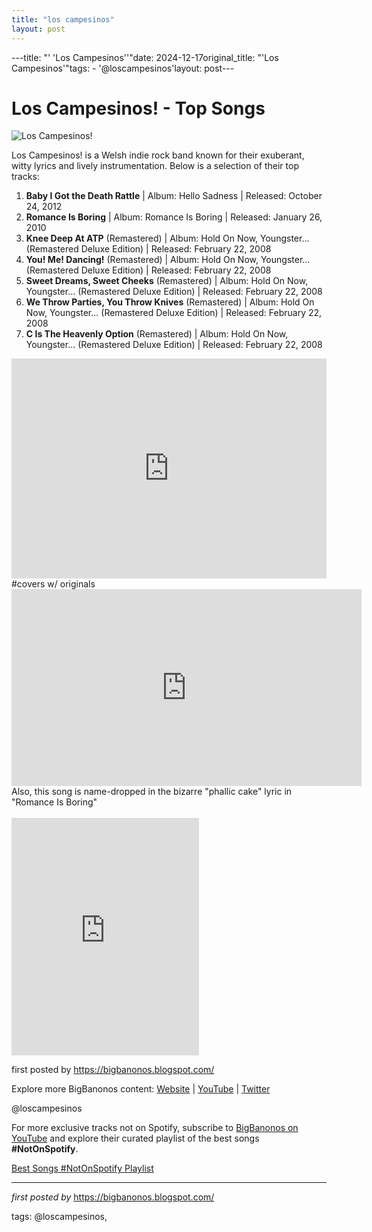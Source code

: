 ```yaml
---
title: "los campesinos"
layout: post
---
```

---title: "' 'Los Campesinos''"date: 2024-12-17original_title: "'Los Campesinos'"tags:  - '@loscampesinos'layout: post---<h1>Los Campesinos! - Top Songs</h1><img alt="Los Campesinos!" src="https://media.pitchfork.com/photos/5acee3c0630ffe0c4bbe1851/master/pass/Los-Campesinos.jpg" /> <p>Los Campesinos! is a Welsh indie rock band known for their exuberant, witty lyrics and lively instrumentation. Below is a selection of their top tracks:</p> <ol> <li><strong>Baby I Got the Death Rattle</strong> | Album: Hello Sadness | Released: October 24, 2012</li> <li><strong>Romance Is Boring</strong> | Album: Romance Is Boring | Released: January 26, 2010</li> <li><strong>Knee Deep At ATP</strong> (Remastered) | Album: Hold On Now, Youngster... (Remastered Deluxe Edition) | Released: February 22, 2008</li> <li><strong>You! Me! Dancing!</strong> (Remastered) | Album: Hold On Now, Youngster... (Remastered Deluxe Edition) | Released: February 22, 2008</li> <li><strong>Sweet Dreams, Sweet Cheeks</strong> (Remastered) | Album: Hold On Now, Youngster... (Remastered Deluxe Edition) | Released: February 22, 2008</li> <li><strong>We Throw Parties, You Throw Knives</strong> (Remastered) | Album: Hold On Now, Youngster... (Remastered Deluxe Edition) | Released: February 22, 2008</li> <li><strong>C Is The Heavenly Option</strong> (Remastered) | Album: Hold On Now, Youngster... (Remastered Deluxe Edition) | Released: February 22, 2008</li></ol> <div> <iframe allow="autoplay; clipboard-write; encrypted-media; fullscreen; picture-in-picture" allowfullscreen="" frameborder="0" height="352" loading="lazy" src="https://open.spotify.com/embed/playlist/5pgyY7BILjiYkU7jrYCSRe?utm_source=generator" width="100%"></iframe></div>#covers w/ originals <br /><iframe allowfullscreen="" frameborder="0" height="315" src="https://www.youtube.com/embed/NIg8JrnRTf4?list=PLtuNtuTatqI0T_GCRVtVWFUSn_PgEFzjS" width="560"></iframe><br />Also, this song is name-dropped in the bizarre "phallic cake" lyric in "Romance Is Boring"<div></div><div><br /></div><div><iframe allowtransparency="true" frameborder="0" height="380" src="https://embed.spotify.com/?uri=spotify%3Auser%3Ahumanteethmarks%3Aplaylist%3A7ouYdRg3ZdtVruk4mkhtLj" width="300"></iframe></div><p>first posted by <a href="https://bigbanonos.blogspot.com/">https://bigbanonos.blogspot.com/</a></p> <div> <p>Explore more BigBanonos content: <a href="https://bigbanonos.blogspot.com/">Website</a> | <a href="https://www.youtube.com/@BigBanonos">YouTube</a> | <a href="https://x.com/bigbanonos">Twitter</a></p></div> <!--Tags--><p>@loscampesinos</p><!--Subscribe and Playlist Links--><div>    <p>For more exclusive tracks not on Spotify, subscribe to <a href="https://www.youtube.com/@BigBanonos" target="_blank">BigBanonos on YouTube</a> and explore their curated playlist of the best songs <strong>#NotOnSpotify</strong>.</p>    <p><a href="https://www.youtube.com/playlist?list=PLtuNtuTatqI0kFahUCbtbfenC_ET5O_tr" target="_blank">Best Songs #NotOnSpotify Playlist<br /></a></p></div><hr /><p><em>first posted by</em> <a href="https://bigbanonos.blogspot.com/" rel="noopener" target="_new">https://bigbanonos.blogspot.com/</a></p><p>tags: @loscampesinos,</p>